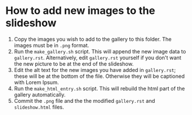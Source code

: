 How to add new images to the slideshow
======================================

1. Copy the images you wish to add to the gallery to this folder. The images
   must be in `.png` format.
2. Run the `make_gallery.sh` script. This will append the new image data to
   `gallery.rst`. Alternatively, edit `gallery.rst` yourself if you don't want
   the new picture to be at the end of the slideshow.
3. Edit the alt text for the new images you have added in `gallery.rst`; these
   will be at the bottom of the file. Otherwise they will be captioned with
   Lorem Ipsum.
4. Run the `make_html_entry.sh` script. This will rebuild the html part of the
   gallery automatically.
5. Commit the `.png` file and the the modified `gallery.rst` and
   `slideshow.html` files.
